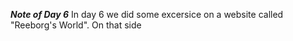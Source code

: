 ***Note of Day 6***
In day 6 we did some excersice on a website called "Reeborg's World". On that side 